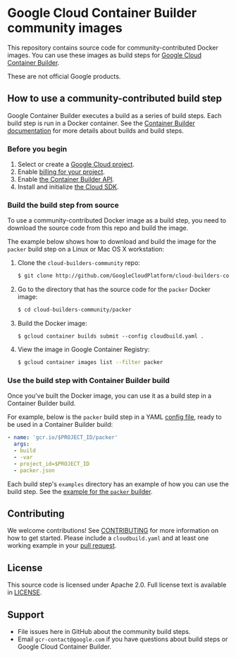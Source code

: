 # Google Cloud Container Builder community images

This repository contains source code for community-contributed Docker images. You can use these images as build steps for
[Google Cloud Container Builder](https://cloud.google.com/container-builder/docs/).

These are not official Google products.

## How to use a community-contributed build step

Google Container Builder executes a build as a series of build steps. Each build step is run in a Docker container. See
the [Container Builder documentation](https://cloud.google.com/container-builder/docs/overview) for more details
about builds and build steps.

### Before you begin

1.  Select or create a [Google Cloud project](https://console.cloud.google.com/cloud-resource-manager).
2.  Enable [billing for your project](https://support.google.com/cloud/answer/6293499#enable-billing).
3.  Enable [the Container Builder API](https://console.cloud.google.com/flows/enableapi?apiid=cloudbuild.googleapis.com).
4.  Install and initialize [the Cloud SDK](https://cloud.google.com/sdk/docs/).

### Build the build step from source

To use a community-contributed Docker image as a build step, you need to download the source code from this
repo and build the image.

The example below shows how to download and build the image for the `packer` build step on a Linux or Mac OS X workstation:

1. Clone the `cloud-builders-community` repo:

   ```sh
   $ git clone http://github.com/GoogleCloudPlatform/cloud-builders-community
   ```

2. Go to the directory that has the source code for the `packer` Docker image:

   ```sh
   $ cd cloud-builders-community/packer
   ```

3. Build the Docker image:

   ```
   $ gcloud container builds submit --config cloudbuild.yaml .
   ```

4. View the image in Google Container Registry:

   ```sh
   $ gcloud container images list --filter packer
   ```

### Use the build step with Container Builder build

Once you've built the Docker image, you can use it as a build step in a Container Builder build.

For example, below is the `packer` build step in a YAML
[config file](https://cloud.google.com/container-builder/docs/build-config), ready to be used in a Container Builder build:

   ```yaml
   - name: 'gcr.io/$PROJECT_ID/packer'
     args:
     - build
     - -var
     - project_id=$PROJECT_ID
     - packer.json
   ```

Each build step's `examples` directory has an example of how you can use the build step. See the
[example for the `packer` builder](https://github.com/GoogleCloudPlatform/cloud-builders-community/tree/master/packer/examples/gce).

## Contributing

We welcome contributions!  See [CONTRIBUTING](CONTRIBUTING.md) for more information on how to get started.
Please include a `cloudbuild.yaml` and at least one working example in your
[pull request](https://help.github.com/articles/about-pull-requests/).

## License

This source code is licensed under Apache 2.0. Full license text is available in [LICENSE](LICENSE).

## Support

*   File issues here in GitHub about the community build steps.
*   Email `gcr-contact@google.com` if you have questions about build steps or Google Cloud Container Builder.

